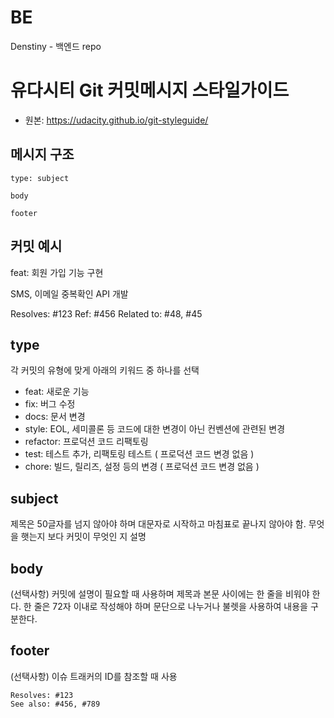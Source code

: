 # BE
Denstiny - 백엔드 repo


# 유다시티 Git 커밋메시지 스타일가이드
 - 원본: https://udacity.github.io/git-styleguide/

## 메시지 구조
```
type: subject

body

footer

```

## 커밋 예시
feat: 회원 가입 기능 구현

SMS, 이메일 중복확인 API 개발

Resolves: #123
Ref: #456
Related to: #48, #45

## type
각 커밋의 유형에 맞게 아래의 키워드 중 하나를 선택
 - feat: 새로운 기능
 - fix: 버그 수정
 - docs: 문서 변경
 - style: EOL, 세미콜론 등 코드에 대한 변경이 아닌 컨벤션에 관련된 변경
 - refactor: 프로덕션 코드 리팩토링
 - test: 테스트 추가, 리팩토링 테스트 ( 프로덕션 코드 변경 없음 )
 - chore: 빌드, 릴리즈, 설정 등의 변경 ( 프로덕션 코드 변경 없음 )

## subject
제목은 50글자를 넘지 않아야 하며 대문자로 시작하고 마침표로 끝나지 않아야 함.
무엇을 햇는지 보다 커밋이 무엇인 지 설명

## body
(선택사항) 커밋에 설명이 필요할 때 사용하며 제목과 본문 사이에는 한 줄을 비워야 한다.
한 줄은 72자 이내로 작성해야 하며 문단으로 나누거나 불렛을 사용하여 내용을 구분한다.

## footer
(선택사항) 이슈 트래커의 ID를 참조할 때 사용

```
Resolves: #123
See also: #456, #789
```
